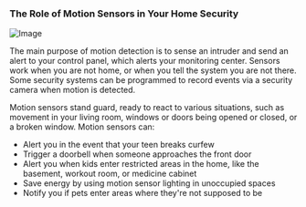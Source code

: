### The Role of Motion Sensors in Your Home Security

![Image](http://www.safewise.com/images/safewise_v2/motion-sensor-guide/motion-role.jpg)

The main purpose of motion detection is to sense an intruder and send an alert to your control panel, which alerts your monitoring center. Sensors work when you are not home, or when you tell the system you are not there. Some security systems can be programmed to record events via a security camera when motion is detected.

Motion sensors stand guard, ready to react to various situations, such as movement in your living room, windows or doors being opened or closed, or a broken window. Motion sensors can:

- Alert you in the event that your teen breaks curfew
- Trigger a doorbell when someone approaches the front door
- Alert you when kids enter restricted areas in the home, like the basement, workout room, or medicine cabinet
- Save energy by using motion sensor lighting in unoccupied spaces
- Notify you if pets enter areas where they're not supposed to be